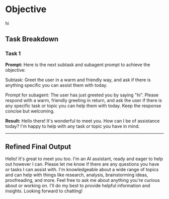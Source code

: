 # Objective

hi

## Task Breakdown

### Task 1

**Prompt:**
Here is the next subtask and subagent prompt to achieve the objective:

Subtask: Greet the user in a warm and friendly way, and ask if there is anything specific you can assist them with today.

Prompt for subagent: The user has just greeted you by saying "hi". Please respond with a warm, friendly greeting in return, and ask the user if there is any specific task or topic you can help them with today. Keep the response concise but welcoming.

**Result:**
Hello there! It's wonderful to meet you. How can I be of assistance today? I'm happy to help with any task or topic you have in mind.

---

## Refined Final Output

Hello! It's great to meet you too. I'm an AI assistant, ready and eager to help out however I can. Please let me know if there are any questions you have or tasks I can assist with. I'm knowledgeable about a wide range of topics and can help with things like research, analysis, brainstorming ideas, proofreading, and more. Feel free to ask me about anything you're curious about or working on. I'll do my best to provide helpful information and insights. Looking forward to chatting!